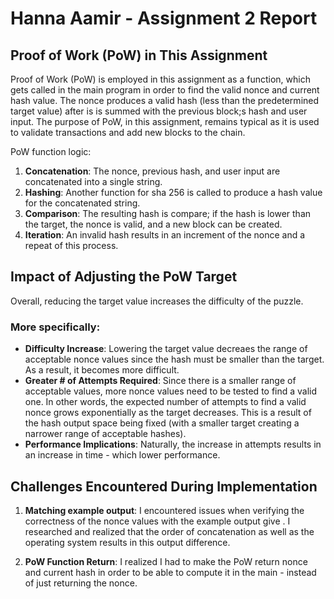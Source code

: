 
# Hanna Aamir - Assignment 2 Report

## Proof of Work (PoW) in This Assignment



Proof of Work (PoW) is employed in this assignment as a function, which gets called in the main program in order to find the valid nonce and current hash value. The nonce produces a valid hash (less than the predetermined target value) after is is summed with the previous block;s hash and user input. The purpose of PoW, in this assignment, remains typical as it is used to validate transactions and add new blocks to the chain.

PoW function logic:
1. **Concatenation**: The nonce, previous hash, and user input are concatenated into a single string.
2. **Hashing**: Another function for sha 256 is called to produce a hash value for the concatenated string.
3. **Comparison**: The resulting hash is compare; if the hash is lower than the target, the nonce is valid, and a new block can be created.
4. **Iteration**: An invalid hash results in an increment of the nonce and a repeat of this process.



## Impact of Adjusting the PoW Target

Overall, reducing the target value increases the difficulty of the puzzle. 

### More specifically:

- **Difficulty Increase**: Lowering the target value decreaes the range of acceptable nonce values since the hash must be smaller than the target. As a result, it becomes more difficult. 
- **Greater # of Attempts Required**: Since there is a smaller range of acceptable values, more nonce values need to be tested to find a valid one. In other words, the expected number of attempts to find a valid nonce grows exponentially as the target decreases. This is a result of the hash output space being fixed (with a smaller target creating a narrower range of acceptable hashes).
- **Performance Implications**: Naturally, the increase in attempts results in an increase in time - which lower performance.

## Challenges Encountered During Implementation




1. **Matching example output**: I encountered issues when verifying the correctness of the nonce values with the example output give . I researched and realized that the order of concatenation as well as the operating system results in this output difference.



4. **PoW Function Return**: I realized I had to make the PoW return nonce and current hash in order to be able to compute it in the main - instead of just returning the nonce.

